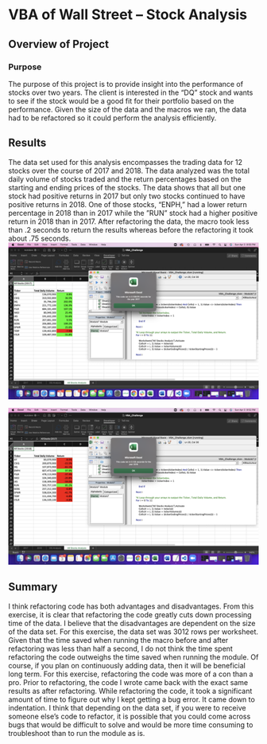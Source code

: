 # VBA of Wall Street – Stock Analysis

## Overview of Project

### Purpose
The purpose of this project is to provide insight into the performance of stocks over two years. The client is interested in the “DQ” stock and wants to see if the stock would be a good fit for their portfolio based on the performance. Given the size of the data and the macros we ran, the data had to be refactored so it could perform the analysis efficiently.

## Results
The data set used for this analysis encompasses the trading data for 12 stocks over the course of 2017 and 2018. The data analyzed was the total daily volume of stocks traded and the return percentages based on the starting and ending prices of the stocks. The data shows that all but one stock had positive returns in 2017 but only two stocks continued to have positive returns in 2018. One of those stocks, “ENPH,” had a lower return percentage in 2018 than in 2017 while the ”RUN” stock had a higher positive return in 2018 than in 2017. After refactoring the data, the macro took less than .2 seconds to return the results whereas before the refactoring it took about .75 seconds. 
<img src = "Resources/VBA_Challenge_2017.png">

<img src = "Resources/VBA_Challenge_2018.png">

## Summary
I think refactoring code has both advantages and disadvantages. From this exercise, it is clear that refactoring the code greatly cuts down processing time of the data. I believe that the disadvantages are dependent on the size of the data set. For this exercise, the data set was 3012 rows per worksheet. Given that the time saved when running the macro before and after refactoring was less than half a second, I do not think the time spent refactoring the code outweighs the time saved when running the module. Of course, if you plan on continuously adding data, then it will be beneficial long term. For this exercise, refactoring the code was more of a con than a pro. Prior to refactoring, the code I wrote came back with the exact same results as after refactoring. While refactoring the code, it took a significant amount of time to figure out why I kept getting a bug error. It came down to indentation. I think that depending on the data set, if you were to receive someone else’s code to refactor, it is possible that you could come across bugs that would be difficult to solve and would be more time consuming to troubleshoot than to run the module as is. 

